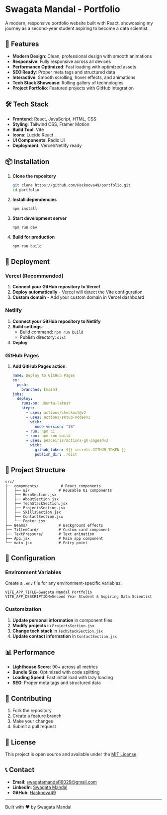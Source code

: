 # Swagata Mandal - Portfolio

A modern, responsive portfolio website built with React, showcasing my journey as a second-year student aspiring to become a data scientist.

## 🚀 Features

- **Modern Design**: Clean, professional design with smooth animations
- **Responsive**: Fully responsive across all devices
- **Performance Optimized**: Fast loading with optimized assets
- **SEO Ready**: Proper meta tags and structured data
- **Interactive**: Smooth scrolling, hover effects, and animations
- **Tech Stack Showcase**: Rolling gallery of technologies
- **Project Portfolio**: Featured projects with GitHub integration

## 🛠️ Tech Stack

- **Frontend**: React, JavaScript, HTML, CSS
- **Styling**: Tailwind CSS, Framer Motion
- **Build Tool**: Vite
- **Icons**: Lucide React
- **UI Components**: Radix UI
- **Deployment**: Vercel/Netlify ready

## 📦 Installation

1. **Clone the repository**

   ```bash
   git clone https://github.com/Hacknova49/portfolio.git
   cd portfolio
   ```

2. **Install dependencies**

   ```bash
   npm install
   ```

3. **Start development server**

   ```bash
   npm run dev
   ```

4. **Build for production**
   ```bash
   npm run build
   ```

## 🚀 Deployment

### Vercel (Recommended)

1. **Connect your GitHub repository to Vercel**
2. **Deploy automatically** - Vercel will detect the Vite configuration
3. **Custom domain** - Add your custom domain in Vercel dashboard

### Netlify

1. **Connect your GitHub repository to Netlify**
2. **Build settings**:
   - Build command: `npm run build`
   - Publish directory: `dist`
3. **Deploy**

### GitHub Pages

1. **Add GitHub Pages action**:
   ```yaml
   name: Deploy to GitHub Pages
   on:
     push:
       branches: [main]
   jobs:
     deploy:
       runs-on: ubuntu-latest
       steps:
         - uses: actions/checkout@v2
         - uses: actions/setup-node@v2
           with:
             node-version: "18"
         - run: npm ci
         - run: npm run build
         - uses: peaceiris/actions-gh-pages@v3
           with:
             github_token: ${{ secrets.GITHUB_TOKEN }}
             publish_dir: ./dist
   ```

## 📁 Project Structure

```
src/
├── components/          # React components
│   ├── ui/             # Reusable UI components
│   ├── HeroSection.jsx
│   ├── AboutSection.jsx
│   ├── TechStackSection.jsx
│   ├── ProjectsSection.jsx
│   ├── SkillsSection.jsx
│   ├── ContactSection.jsx
│   └── Footer.jsx
├── Beams/              # Background effects
├── TiltedCard/         # Custom card component
├── TextPressure/       # Text animation
├── App.jsx             # Main app component
└── main.jsx            # Entry point
```

## 🔧 Configuration

### Environment Variables

Create a `.env` file for any environment-specific variables:

```env
VITE_APP_TITLE=Swagata Mandal Portfolio
VITE_APP_DESCRIPTION=Second Year Student & Aspiring Data Scientist
```

### Customization

1. **Update personal information** in component files
2. **Modify projects** in `ProjectsSection.jsx`
3. **Change tech stack** in `TechStackSection.jsx`
4. **Update contact information** in `ContactSection.jsx`

## 📊 Performance

- **Lighthouse Score**: 90+ across all metrics
- **Bundle Size**: Optimized with code splitting
- **Loading Speed**: Fast initial load with lazy loading
- **SEO**: Proper meta tags and structured data

## 🤝 Contributing

1. Fork the repository
2. Create a feature branch
3. Make your changes
4. Submit a pull request

## 📄 License

This project is open source and available under the [MIT License](LICENSE).

## 📞 Contact

- **Email**: swagatamandal16029@gmail.com
- **LinkedIn**: [Swagata Mandal](https://www.linkedin.com/in/swagata-mandal49)
- **GitHub**: [Hacknova49](https://github.com/Hacknova49)

---

Built with ❤️ by Swagata Mandal
